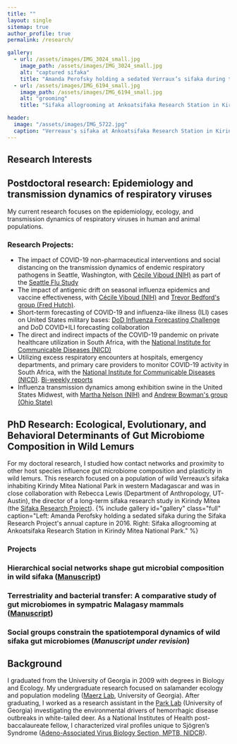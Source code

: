 ```yaml
---
title: ""
layout: single
sitemap: true
author_profile: true
permalink: /research/

gallery:
  - url: /assets/images/IMG_3024_small.jpg
    image_path: /assets/images/IMG_3024_small.jpg
    alt: "captured sifaka"
    title: "Amanda Perofsky holding a sedated Verraux’s sifaka during the Sifaka Research Project's annual capture in 2016. The Sifaka Research Project at Ankoatsifaka Research Station captures animals periodically to mark them with collars, to monitor health, and to collect genetic material."
  - url: /assets/images/IMG_6194_small.jpg
    image_path: /assets/images/IMG_6194_small.jpg
    alt: "grooming"
    title: "Sifaka allogrooming at Ankoatsifaka Research Station in Kirindy Mitea National Park. Sifaka regularly groom one another with their toothcombs and tongues to remove ectoparasites. Photo credit: Amanda Perofsky"

header:
  image: "/assets/images/IMG_5722.jpg"
  caption: "Verreaux's sifaka at Ankoatsifaka Research Station in Kirindy Mitea National Park, Madagascar. Credit: Amanda Perofsky"
---
```

## Research Interests

## Postdoctoral research: Epidemiology and transmission dynamics of respiratory viruses

My current research focuses on the epidemiology, ecology, and transmission dynamics of respiratory viruses in human and animal populations. 

### Research Projects: 
- The impact of COVID-19 non-pharmaceutical interventions and social distancing on the transmission dynamics of endemic respiratory pathogens in Seattle, Washington, with [Cécile Viboud (NIH)](http://misms.net/staff/cecile-viboud/) as part of the [Seattle Flu Study](https://seattleflu.org/)
- The impact of antigenic drift on seasonal influenza epidemics and vaccine effectiveness, with [Cécile Viboud (NIH)](http://misms.net/staff/cecile-viboud/) and [Trevor Bedford's group (Fred Hutch)](https://bedford.io/).
- Short-term forecasting of COVID-19 and influenza-like illness (ILI) cases on United States military bases: [DoD Influenza Forecasting Challenge](https://predict.cdc.gov/) and DoD COVID+ILI forecasting collaboration
- The direct and indirect impacts of the COVID-19 pandemic on private healthcare utilization in South Africa, with the [National Institute for Communicable Diseases (NICD)](https://www.nicd.ac.za/)
- Utilizing excess respiratory encounters at hospitals, emergency departments, and primary care providers to monitor COVID-19 activity in South Africa, with the [National Institute for Communicable Diseases (NICD)](https://www.nicd.ac.za/). [Bi-weekly reports](https://www.nicd.ac.za/diseases-a-z-index/covid-19/surveillance-reports/private-consultations-excess-respiratory-encounters/)
- Influenza transmission dynamics among exhibition swine in the United States Midwest, with [Martha Nelson (NIH)](http://misms.net/staff/martha-nelson/) and [Andrew Bowman's group (Ohio State)](https://cph.osu.edu/people/abowman)

## PhD Research: Ecological, Evolutionary, and Behavioral Determinants of Gut Microbiome Composition in Wild Lemurs

For my doctoral research, I studied how contact networks and proximity to other host species influence gut microbiome composition and plasticity in wild lemurs. This research focused on a population of wild Verreaux’s sifaka inhabiting Kirindy Mitea National Park in western Madagascar and was in close collaboration with Rebecca Lewis (Department of Anthropology, UT-Austin), the director of a long-term sifaka research study in Kirindy Mitea (the [Sifaka Research Project](http://labs.la.utexas.edu/ankoatsifaka/sifaka-research-project/)).
{% include gallery id="gallery" class="full" caption="Left: Amanda Perofsky holding a sedated sifaka during the Sifaka Research Project's annual capture in 2016. Right: Sifaka allogrooming at Ankoatsifaka Research Station in Kirindy Mitea National Park." %}

### Projects

### Hierarchical social networks shape gut microbial composition in wild sifaka ([Manuscript](http://rspb.royalsocietypublishing.org/content/284/1868/20172274))

### Terrestriality and bacterial transfer: A comparative study of gut microbiomes in sympatric Malagasy mammals ([Manuscript](https://doi.org/10.1101/293282))

### Social groups constrain the spatiotemporal dynamics of wild sifaka gut microbiomes (_Manuscript under revision_)

## Background

I graduated from the University of Georgia in 2009 with degrees in Biology and Ecology. My undergraduate research focused on salamander ecology and population modeling ([Maerz Lab](http://jcmaerz.wixsite.com/maerzlab), University of Georgia). After graduating, I worked as a research assistant in the [Park Lab](http://parklab.ecology.uga.edu/) (University of Georgia) investigating the environmental drivers of hemorrhagic disease outbreaks in white-tailed deer. As a National Institutes of Health post-baccalaureate fellow, I characterized viral profiles unique to Sjögren’s Syndrome ([Adeno-Associated Virus Biology Section, MPTB, NIDCR](https://www.nidcr.nih.gov/research/NIDCRLaboratories/MolecularPhysiology/Adeno-AssociatedVirus.htm)).
